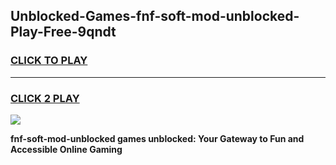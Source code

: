 
## Unblocked-Games-fnf-soft-mod-unblocked-Play-Free-9qndt
<h3>
<a href="https://premium76.site?title=fnf-soft-mod-unblocked&ref=10A">CLICK TO PLAY</a></h3>
<hr>

<h3>
<a href="https://premium76.site?title=fnf-soft-mod-unblocked&ref=10A">CLICK 2 PLAY</a>
  
</h3>

<a href="https://premium76.site?title=fnf-soft-mod-unblocked&ref=10A"><img src="https://clearcache.store/games.png"></a>


**fnf-soft-mod-unblocked games unblocked: Your Gateway to Fun and Accessible Online Gaming**
